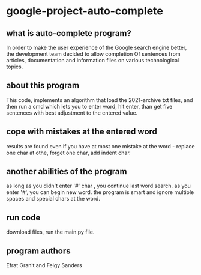 # google-project-auto-complete
## what is auto-complete program?
In order to make the user experience of the Google search engine better, the development team decided to allow completion
Of sentences from articles, documentation and information files on various technological topics.
## about this program
This code, implements an algorithm that load the 2021-archive txt files, and then run a cmd which lets you to enter word, hit enter, than get five sentences with best adjustment to the entered value.
## cope with mistakes at the entered word
results are found even if you have at most one mistake at the word - replace one char at othe, forget one char, add indent char. 
## another abilities of the program
as long as you didn't enter '#' char , you continue last word search. 
as you enter '#', you can begin new word.
the program is smart and ignore multiple spaces and special chars at the word.
## run code
download files, run the main.py file. 
## program authors
Efrat Granit and Feigy Sanders

